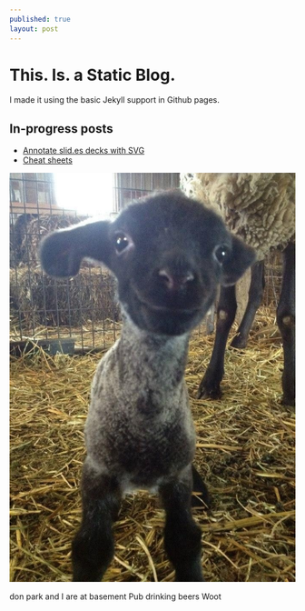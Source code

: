 ```yaml
---
published: true
layout: post
---
```


# This. Is. a Static Blog.

I made it using the basic Jekyll support in Github pages.

## In-progress posts

 * [Annotate slid.es decks with SVG](/2013/07/09/annotate-slid-es-decks-with-svg/)
 * [Cheat sheets](/cheat/)
 
![Sheeps!](/media/4BPDhRM.jpg)

don park and I are at basement Pub drinking beers Woot
